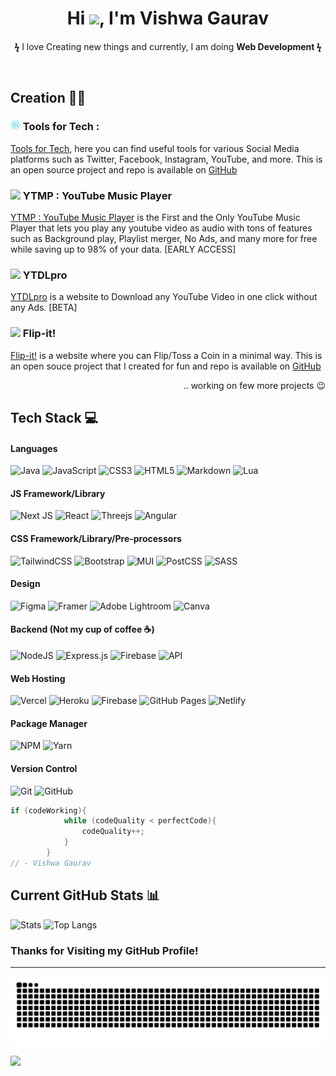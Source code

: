 <h1 align="center"> Hi <img src="https://github.com/TheDudeThatCode/TheDudeThatCode/blob/master/Assets/Hi.gif" width="29px">, I'm Vishwa Gaurav </br> 
</h1>
<p align="center">  <b>ϟ</b> I love Creating new things and currently, I am doing <b>Web Development ϟ </b></p>
<p align="center">
<a href="https://twitter.com/VishwaGauravIn" target="_blank"><img alt="" src="https://img.shields.io/badge/@VishwaGauravIn-%231DA1F2.svg?logo=Twitter&logoColor=wheat" style="vertical-align:center" /></a>
 <a href="https://paypal.me/VishwaGauravIn" target="_blank"><img alt="" src="https://img.shields.io/badge/Donate-00457C?logo=paypal&logoColor=wheat" style="vertical-align:center" /></a></p>

## Creation 👨‍💻
### <img src="https://raw.githubusercontent.com/VishwaGauravIn/Images/35e263da9e2e2a9a3d9312931ed555630f475341/react.svg" width="16px" /> Tools for Tech : 
[Tools for Tech](https://tft.vercel.app), here you can find useful tools for various Social Media platforms such as Twitter, Facebook, Instagram, YouTube, and more. This is an open source project and repo is available on [GitHub](https://github.com/VishwaGauravIn/tools-for-tech)

### <img src="https://ytmp.vercel.app/PicsArt_11-13-11.55.52.png" width="16px" />  YTMP : YouTube Music Player 
[YTMP : YouTube Music Player](https://ytmp.vercel.app) is the First and the Only YouTube Music Player that lets you play any youtube video as audio with tons of features such as Background play, Playlist merger, No Ads, and many more for free while saving up to 98% of your data. [EARLY ACCESS]

### <img src="https://ytdlpro.herokuapp.com/logo.png" width="16px" />  YTDLpro
[YTDLpro](https://ytdlpro.herokuapp.com/) is a website to Download any YouTube Video in one click without any Ads. [BETA]

### <img src="https://flip-it.vercel.app/logo.png" width="16px" />  Flip-it!
[Flip-it!](https://flip-it.vercel.app) is a website where you can Flip/Toss a Coin in a minimal way. This is an open souce project that I created for fun and repo is available on [GitHub](https://github.com/VishwaGauravIn/flip-it)

<p align="right">
.. working on few more projects 😉 </p>


## Tech Stack 💻
#### Languages
![Java](https://img.shields.io/badge/-Java-000?&logo=java)
![JavaScript](https://img.shields.io/badge/-JavaScript-000?&logo=javascript)
![CSS3](https://img.shields.io/badge/-CSS3-000?&logo=css3)
![HTML5](https://img.shields.io/badge/-HTML5-000?&logo=html5)
![Markdown](https://img.shields.io/badge/-Markdown-000?&logo=markdown)
![Lua](https://img.shields.io/badge/-Lua-000?&logo=lua)

#### JS Framework/Library
![Next JS](https://img.shields.io/badge/-NextJS-000?&logo=next.js)
![React](https://img.shields.io/badge/-ReactJS-000?&logo=react)
![Threejs](https://img.shields.io/badge/-ThreeJS-000?&logo=three.js)
![Angular](https://img.shields.io/badge/-AngularJS-000?&logo=angular)

#### CSS Framework/Library/Pre-processors
![TailwindCSS](https://img.shields.io/badge/-TailwindCSS-000?&logo=tailwind-css)
![Bootstrap](https://img.shields.io/badge/-Bootstrap-000?&logo=bootstrap)
![MUI](https://img.shields.io/badge/-MUI-000?&logo=material-ui)
![PostCSS](https://img.shields.io/badge/-PostCSS-000?&logo=postcss)
![SASS](https://img.shields.io/badge/-SASS-000?&logo=sass)

#### Design
![Figma](https://img.shields.io/badge/-Figma-000?&logo=figma)
![Framer](https://img.shields.io/badge/-Framer-000?&logo=framer)
![Adobe Lightroom](https://img.shields.io/badge/-Adobe%20Lightroom-000?&logo=adobe%20lightroom)
![Canva](https://img.shields.io/badge/-Canva-000?&logo=canva)


#### Backend (Not my cup of coffee ☕)
![NodeJS](https://img.shields.io/badge/-NodeJS-000?&logo=node.js&logoColor=pink)
![Express.js](https://img.shields.io/badge/-ExpressJS-000?&logo=express)
![Firebase](https://img.shields.io/badge/-Firebase-000?&logo=firebase)
![API](https://img.shields.io/badge/-API-000?&logo=fastapi)

#### Web Hosting
![Vercel](https://img.shields.io/badge/-Vercel-000?&logo=vercel)
![Heroku](https://img.shields.io/badge/-Heroku-000?&logo=heroku)
![Firebase](https://img.shields.io/badge/-Firebase-000?&logo=firebase)
![GitHub Pages](https://img.shields.io/badge/-GitHub%20Pages-000?&logo=github)
![Netlify](https://img.shields.io/badge/-Netlify-000?&logo=netlify)

#### Package Manager
![NPM](https://img.shields.io/badge/-NPM-000?&logo=npm)
![Yarn](https://img.shields.io/badge/-yarn-000?&logo=yarn)

#### Version Control
![Git](https://img.shields.io/badge/-Git-000?&logo=git)
![GitHub](https://img.shields.io/badge/-GitHub-000?&logo=github)

``` java
if (codeWorking){
            while (codeQuality < perfectCode){
                codeQuality++;
            }
        }
// - Vishwa Gaurav
```

<!--
![Python](https://img.shields.io/badge/python-3670A0?style=for-the-badge&logo=python&logoColor=ffdd54)
![Adobe Lightroom](https://img.shields.io/badge/Adobe%20Lightroom-31A8FF.svg?style=for-the-badge&logo=Adobe%20Lightroom&logoColor=white)
![Adobe Premiere Pro](https://img.shields.io/badge/Adobe%20Premiere%20Pro-9999FF.svg?style=for-the-badge&logo=Adobe%20Premiere%20Pro&logoColor=white)
![Android Studio](https://img.shields.io/badge/Android%20Studio-3DDC84.svg?style=for-the-badge&logo=android-studio&logoColor=white)
![IntelliJ IDEA](https://img.shields.io/badge/IntelliJIDEA-000000.svg?style=for-the-badge&logo=intellij-idea&logoColor=white)
![Visual Studio Code](https://img.shields.io/badge/Visual%20Studio%20Code-0078d7.svg?style=for-the-badge&logo=visual-studio-code&logoColor=white) -->

## Current GitHub Stats 📊
![Stats](https://github-readme-stats.vercel.app/api?username=vishwagauravin&show_icons=true&hide_border=true&theme=gruvbox&count_private=true&include_all_commits=true)
![Top Langs](https://github-readme-stats.vercel.app/api/top-langs/?username=VishwaGauravIn&layout=compact&theme=gruvbox&hide_border=true&count_private=true&custom_title=Most%20Used%20Languages%20on%20GitHub)


### Thanks for Visiting my GitHub Profile!

---
<p align="center">
<img src="https://github.com/VishwaGauravIn/VishwaGauravIn/blob/output/github-contribution-grid-snake.svg">
</p>

![](https://komarev.com/ghpvc/?username=VishwaGauravIn&label=Profile+Views&color=yellow)

